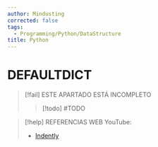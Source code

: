 ```yaml
---
author: Mindusting
corrected: false
tags:
  - Programming/Python/DataStructure
title: Python
---
```


# DEFAULTDICT

> [!fail] ESTE APARTADO ESTÁ INCOMPLETO
> > [!todo] #TODO

> [!help] REFERENCIAS WEB
> YouTube:
> - [Indently](https://youtu.be/5Arv2z7w1pI)
